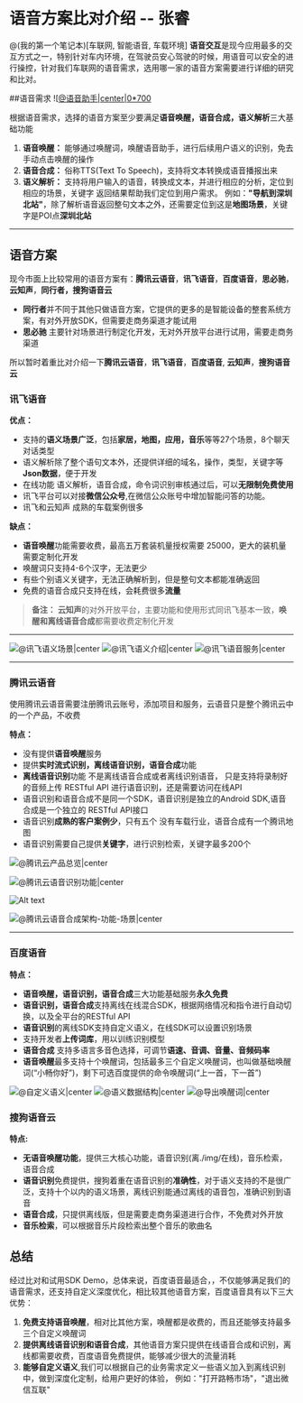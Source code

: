 # 语音方案比对介绍  --  张睿
@(我的第一个笔记本)[车联网, 智能语音, 车载环境]
**语音交互**是现今应用最多的交互方式之一，特别针对车内环境，在驾驶员安心驾驶的时候，用语音可以安全的进行操控，针对我们车联网的语音需求，选用哪一家的语音方案需要进行详细的研究和比对。

##语音需求
![[@语音助手|center|0*700](img/语音需求.png)

根据语音需求，选择的语音方案至少要满足**语音唤醒，语音合成，语义解析**三大基础功能
1.  **语音唤醒：**  能够通过唤醒词，唤醒语音助手，进行后续用户语义的识别，免去手动点击唤醒的操作
2.  **语音合成：**  俗称TTS(Text To Speech)，支持将文本转换成语音播报出来
3.  **语义解析：**  支持将用户输入的语音，转换成文本，并进行相应的分析，定位到相应的场景，关键字 返回结果帮助我们定位到用户需求。
例如：**"导航到深圳北站"**，除了解析语音返回整句文本之外，还需要定位到这是**地图场景**，关键字是POI点**深圳北站**


----------

## 语音方案
现今市面上比较常用的语音方案有：**腾讯云语音**，**讯飞语音**，**百度语音**，**思必驰**，**云知声**，**同行者，搜狗语音云**
- **同行者**并不同于其他只做语音方案，它提供的更多的是智能设备的整套系统方案，有对外开放SDK，但需要走商务渠道才能试用
-  **思必驰** 主要针对场景进行制定化开发，无对外开放平台进行试用，需要走商务渠道

所以暂时着重比对介绍一下**腾讯云语音**，**讯飞语音**，**百度语音**, **云知声**，**搜狗语音云**


### 讯飞语音
**优点：**
- 支持的**语义场景广泛**，包括**家居，地图，应用，音乐**等等27个场景，8个聊天对话类型
- 语义解析除了整个语句文本外，还提供详细的域名，操作，类型，关键字等**Json数据**，便于开发
- 在线功能 语义解析，语音合成，命令词识别审核通过后，可以**无限制免费使用**
- 讯飞平台可以对接**微信公众号**,在微信公众账号中增加智能问答的功能。
- 讯飞和云知声 成熟的车载案例很多

**缺点：**
- **语音唤醒**功能需要收费，最高五万套装机量授权需要 25000，更大的装机量需要定制化开发
- 唤醒词只支持4-6个汉字，无法更少
- 有些个别语义关键字，无法正确解析到，但是整句文本都能准确返回
- 免费的语音合成只支持在线，会耗费很多**流量**

> **备注：** **云知声**的对外开放平台，主要功能和使用形式同讯飞基本一致，**唤醒和离线语音合成**都需要收费定制化开发


----------

![@讯飞语义场景|center](img/1495706834139.png)
![@讯飞语义介绍|center](img/1495707036351.png)
![@讯飞语音服务|center](img/1495707798545.png)

----------

### 腾讯云语音
使用腾讯云语音需要注册腾讯云账号，添加项目和服务，云语音只是整个腾讯云中的一个产品，不收费

**特点：**
- 没有提供**语音唤醒**服务
- 提供**实时流式识别，离线语音识别，语音合成**功能 
- **离线语音识别**功能 不是离线语音合成或者离线识别语音， 只是支持将录制好的音频上传 RESTful API 进行语音识别，还是需要访问在线API
- 语音识别和语音合成不是同一个SDK，语音识别是独立的Android SDK,语音合成是一个独立的 RESTful API接口
- 语音识别**成熟的客户案例少**，只有五个 没有车载行业，语音合成有一个腾讯地图
- 语音识别需要自己提供**关键字**，进行识别检索，关键字最多200个

![@腾讯云产品总览|center](img/1495764835352.png)


![@腾讯云语音识别功能|center](img/1495765168424.png)


![Alt text](img/微信截图_20170526102259.png)

![@腾讯云语音合成架构-功能-场景|center](img/1495765358637.png)

--------
### 百度语音
**特点：**
- **语音唤醒，语音识别，语音合成**三大功能基础服务**永久免费**
- **语音识别，语音合成**支持离线在线混合SDK，根据网络情况和指令进行自动切换，以及全平台的RESTful API
- **语音识别**的离线SDK支持自定义语义，在线SDK可以设置识别场景
- 支持开发者**上传词库**，用以训练识别模型
- **语音合成** 支持多语言多音色选择，可调节**语速、音调、音量、音频码率**
- **语音唤醒**最多支持十个唤醒词，包括最多三个自定义唤醒词，也叫做基础唤醒词(“小畅你好”)，剩下可选百度提供的命令唤醒词(“上一首，下一首”)


![@自定义语义|center](img/1495770186591.png)
![@语义数据结构|center](img/1495770163159.png)
![@导出唤醒词|center](img/1495770527165.png)

### 搜狗语音云
**特点:**
- **无语音唤醒功能**，提供三大核心功能，语音识别(离./img/在线)，音乐检索，语音合成
- **语音识别**免费提供，搜狗着重在语音识别的**准确性**，对于语义支持的不是很广泛，支持十个以内的语义场景，离线识别能通过离线的语音包，准确识别到语音
- **语音合成**，只提供离线版，但是需要走商务渠道进行合作，不免费对外开放
- **音乐检索**，可以根据音乐片段检索出整个音乐的歌曲名


## 总结
经过比对和试用SDK Demo，总体来说，百度语音最适合，，不仅能够满足我们的语音需求，还支持自定义深度优化，相比较其他语音方案，百度语音具有以下三大优势： 
1. **免费支持语音唤醒**，相对比其他方案，唤醒都是收费的，而且还能够支持最多三个自定义唤醒词
2. **提供离线语音识别和语音合成**，其他语音方案只提供在线语音合成和识别，离线都需要收费，百度语音免费提供，能够减少很大的流量消耗
3. **能够自定义语义**,我们可以根据自己的业务需求定义一些语义加入到离线识别中，做到深度化定制，给用户更好的体验，
 例如："打开路畅市场"，"退出微信互联"




